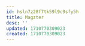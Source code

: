 ```yaml
---
id: hsln7z28f7tk59l9c9sfy5h
title: Magzter
desc: ''
updated: 1710770309023
created: 1710770309023
---
```

